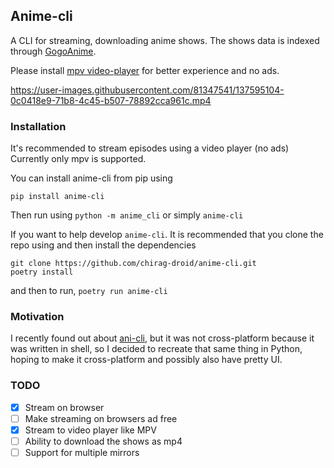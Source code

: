 ## Anime-cli

A CLI for streaming, downloading anime shows.
The shows data is indexed through [GogoAnime](https://gogoanime.pe).

Please install [mpv video-player](https://mpv.io/installation/) for better experience and no ads.

https://user-images.githubusercontent.com/81347541/137595104-0c0418e9-71b8-4c45-b507-78892cca961c.mp4

### Installation
It's recommended to stream episodes using a video player (no ads)
Currently only mpv is supported.

You can install anime-cli from pip using
```
pip install anime-cli
```
Then run using `python -m anime_cli` or simply `anime-cli`

If you want to help develop `anime-cli`. It is recommended that you clone the repo using and then install the dependencies
```
git clone https://github.com/chirag-droid/anime-cli.git
poetry install
```
and then to run, `poetry run anime-cli`

### Motivation

I recently found out about [ani-cli](https://github.com/pystardust/ani-cli), but it was not cross-platform because it was written in shell, so I decided to recreate that same thing in Python, hoping to make it cross-platform and possibly also have pretty UI.

### TODO
- [x] Stream on browser
- [ ] Make streaming on browsers ad free
- [x] Stream to video player like MPV
- [ ] Ability to download the shows as mp4
- [ ] Support for multiple mirrors
